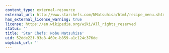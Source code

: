 ```yaml
---
content_type: external-resource
external_url: http://www.starchefs.com/NMatsuhisa/html/recipe_menu.shtml
has_external_license_warning: true
license: https://en.wikipedia.org/wiki/All_rights_reserved
status: ''
title: 'Star Chefs: Nobu Matsuhisa'
uid: 52dde22f-93e8-469c-b859-a1c124c376de
wayback_url: ''
---
```

